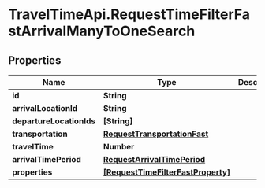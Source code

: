# TravelTimeApi.RequestTimeFilterFastArrivalManyToOneSearch

## Properties

Name | Type | Description | Notes
------------ | ------------- | ------------- | -------------
**id** | **String** |  | 
**arrivalLocationId** | **String** |  | 
**departureLocationIds** | **[String]** |  | 
**transportation** | [**RequestTransportationFast**](RequestTransportationFast.md) |  | 
**travelTime** | **Number** |  | 
**arrivalTimePeriod** | [**RequestArrivalTimePeriod**](RequestArrivalTimePeriod.md) |  | 
**properties** | [**[RequestTimeFilterFastProperty]**](RequestTimeFilterFastProperty.md) |  | 


